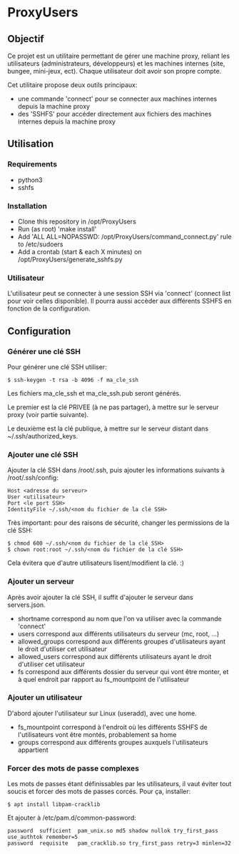 # ProxyUsers

## Objectif

Ce projet est un utilitaire permettant de gérer une machine proxy, reliant les utilisateurs (administrateurs, développeurs) et les machines internes (site, bungee, mini-jeux, ect).
Chaque utilisateur doit avoir son propre compte.

Cet utilitaire propose deux outils principaux:
- une commande 'connect' pour se connecter aux machines internes depuis la machine proxy
- des 'SSHFS' pour accéder directement aux fichiers des machines internes depuis la machine proxy

## Utilisation

### Requirements
- python3
- sshfs

### Installation
- Clone this repository in /opt/ProxyUsers
- Run (as root) 'make install'
- Add 'ALL ALL=NOPASSWD: /opt/ProxyUsers/command\_connect.py' rule to /etc/sudoers
- Add a crontab (start & each X minutes) on /opt/ProxyUsers/generate\_sshfs.py

### Utilisateur

L'utilisateur peut se connecter à une session SSH via 'connect' (connect list pour voir celles disponible).
Il pourra aussi accèder aux différents SSHFS en fonction de la configuration.

## Configuration

### Générer une clé SSH

Pour générer une clé SSH utiliser:
```
$ ssh-keygen -t rsa -b 4096 -f ma_cle_ssh
```

Les fichiers ma\_cle\_ssh et ma\_cle\_ssh.pub seront générés.

Le premier est la clé PRIVEE (à ne pas partager), à mettre sur le serveur proxy (voir partie suivante).

Le deuxième est la clé publique, à mettre sur le serveur distant dans ~/.ssh/authorized\_keys.

### Ajouter une clé SSH

Ajouter la clé SSH dans /root/.ssh, puis ajouter les informations suivants à /root/.ssh/config:
```
Host <adresse du serveur>
User <utilisateur>
Port <le port SSH>
IdentityFile ~/.ssh/<nom du fichier de la clé SSH>
```

Très important: pour des raisons de sécurité, changer les permissions de la clé SSH:
```
$ chmod 600 ~/.ssh/<nom du fichier de la clé SSH>
$ chown root:root ~/.ssh/<nom du fichier de la clé SSH>
```

Cela évitera que d'autre utilisateurs lisent/modifient la clé. :)

### Ajouter un serveur

Après avoir ajouter la clé SSH, il suffit d'ajouter le serveur dans servers.json.

- shortname correspond au nom que l'on va utiliser avec la commande 'connect'
- users correspond aux différents utilisateurs du serveur (mc, root, ...)
- allowed\_groups correspond aux différents groupes d'utilisateurs ayant le droit d'utiliser cet utilisateur
- allowed\_users correspond aux différents utilisateurs ayant le droit d'utiliser cet utilisateur
- fs correspond aux différents dossier du serveur qui vont être monter, et à quel endroit par rapport au fs\_mountpoint de l'utilisateur

### Ajouter un utilisateur

D'abord ajouter l'utilisateur sur Linux (useradd), avec une home.

- fs\_mountpoint correspond à l'endroit où les différents SSHFS de l'utilisateurs vont être montés, probablement sa home
- groups correspond aux différents groupes auxquels l'utilisateurs appartient

### Forcer des mots de passe complexes

Les mots de passes étant définissables par les utilisateurs, il vaut éviter tout soucis et forcer des mots de passes corcés.
Pour ça, installer:
```
$ apt install libpam-cracklib
```

Et ajouter à /etc/pam.d/common-password:
```
password  sufficient  pam_unix.so md5 shadow nullok try_first_pass use_authtok remember=5
password  requisite   pam_cracklib.so try_first_pass retry=3 minlen=32
```
